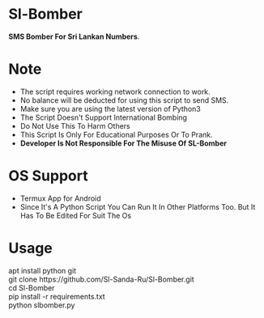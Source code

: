 # Sl-Bomber
<b>SMS Bomber For Sri Lankan Numbers</b>.
# Note
<ul>
<li>The script requires working network connection to work.</li>
<li>No balance will be deducted for using this script to send SMS.</li>
<li>Make sure you are using the latest version of Python3</li>
<li>The Script Doesn't Support International Bombing</li> 
<li>Do Not Use This To Harm Others</li>
<li>This Script Is Only For Educational Purposes Or To Prank.</li>
<li><b>Developer Is Not Responsible For The Misuse Of SL-Bomber</b></li>
</ul>
<h1>OS Support</h1>
<ul>
<li>Termux App for Android </li>
<li>Since It's A Python Script You Can Run It In Other Platforms Too. But It Has To Be Edited For Suit The Os</li>
</ul>
<h1>Usage</h1>
<p>apt install python git<br>git clone https://github.com/Sl-Sanda-Ru/Sl-Bomber.git<br>cd Sl-Bomber<br>pip install -r requirements.txt<br>python slbomber.py</p>
